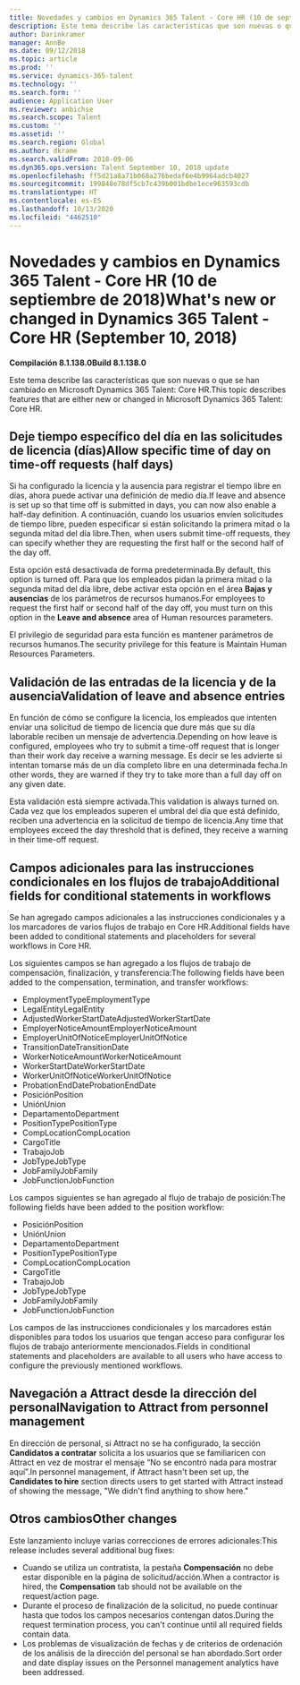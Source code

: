 ```yaml
---
title: Novedades y cambios en Dynamics 365 Talent - Core HR (10 de septiembre de 2018)
description: Este tema describe las características que son nuevas o que se han cambiado en Microsoft Dynamics 365 Talent - Core HR.
author: Darinkramer
manager: AnnBe
ms.date: 09/12/2018
ms.topic: article
ms.prod: ''
ms.service: dynamics-365-talent
ms.technology: ''
ms.search.form: ''
audience: Application User
ms.reviewer: anbichse
ms.search.scope: Talent
ms.custom: ''
ms.assetid: ''
ms.search.region: Global
ms.author: dkrame
ms.search.validFrom: 2018-09-06
ms.dyn365.ops.version: Talent September 10, 2018 update
ms.openlocfilehash: ff5d21a8a71b068a276bedaf6e4b9964adcb4027
ms.sourcegitcommit: 199848e78df5cb7c439b001bdbe1ece963593cdb
ms.translationtype: HT
ms.contentlocale: es-ES
ms.lasthandoff: 10/13/2020
ms.locfileid: "4462510"
---
```

# <a name="whats-new-or-changed-in-dynamics-365-talent---core-hr-september-10-2018"></a><span data-ttu-id="c4f9c-103">Novedades y cambios en Dynamics 365 Talent - Core HR (10 de septiembre de 2018)</span><span class="sxs-lookup"><span data-stu-id="c4f9c-103">What's new or changed in Dynamics 365 Talent - Core HR (September 10, 2018)</span></span>

<span data-ttu-id="c4f9c-104">**Compilación 8.1.138.0**</span><span class="sxs-lookup"><span data-stu-id="c4f9c-104">**Build 8.1.138.0**</span></span>

<span data-ttu-id="c4f9c-105">Este tema describe las características que son nuevas o que se han cambiado en Microsoft Dynamics 365 Talent: Core HR.</span><span class="sxs-lookup"><span data-stu-id="c4f9c-105">This topic describes features that are either new or changed in Microsoft Dynamics 365 Talent: Core HR.</span></span>

## <a name="allow-specific-time-of-day-on-time-off-requests-half-days"></a><span data-ttu-id="c4f9c-106">Deje tiempo específico del día en las solicitudes de licencia (días)</span><span class="sxs-lookup"><span data-stu-id="c4f9c-106">Allow specific time of day on time-off requests (half days)</span></span>

<span data-ttu-id="c4f9c-107">Si ha configurado la licencia y la ausencia para registrar el tiempo libre en días, ahora puede activar una definición de medio día.</span><span class="sxs-lookup"><span data-stu-id="c4f9c-107">If leave and absence is set up so that time off is submitted in days, you can now also enable a half-day definition.</span></span> <span data-ttu-id="c4f9c-108">A continuación, cuando los usuarios envíen solicitudes de tiempo libre, pueden especificar si están solicitando la primera mitad o la segunda mitad del día libre.</span><span class="sxs-lookup"><span data-stu-id="c4f9c-108">Then, when users submit time-off requests, they can specify whether they are requesting the first half or the second half of the day off.</span></span>

<span data-ttu-id="c4f9c-109">Esta opción está desactivada de forma predeterminada.</span><span class="sxs-lookup"><span data-stu-id="c4f9c-109">By default, this option is turned off.</span></span> <span data-ttu-id="c4f9c-110">Para que los empleados pidan la primera mitad o la segunda mitad del día libre, debe activar esta opción en el área **Bajas y ausencias** de los parámetros de recursos humanos.</span><span class="sxs-lookup"><span data-stu-id="c4f9c-110">For employees to request the first half or second half of the day off, you must turn on this option in the **Leave and absence** area of Human resources parameters.</span></span>

<span data-ttu-id="c4f9c-111">El privilegio de seguridad para esta función es mantener parámetros de recursos humanos.</span><span class="sxs-lookup"><span data-stu-id="c4f9c-111">The security privilege for this feature is Maintain Human Resources Parameters.</span></span>

## <a name="validation-of-leave-and-absence-entries"></a><span data-ttu-id="c4f9c-112">Validación de las entradas de la licencia y de la ausencia</span><span class="sxs-lookup"><span data-stu-id="c4f9c-112">Validation of leave and absence entries</span></span>

<span data-ttu-id="c4f9c-113">En función de cómo se configure la licencia, los empleados que intenten enviar una solicitud de tiempo de licencia que dure más que su día laborable reciben un mensaje de advertencia.</span><span class="sxs-lookup"><span data-stu-id="c4f9c-113">Depending on how leave is configured, employees who try to submit a time-off request that is longer than their work day receive a warning message.</span></span> <span data-ttu-id="c4f9c-114">Es decir se les advierte si intentan tomarse más de un día completo libre en una determinada fecha.</span><span class="sxs-lookup"><span data-stu-id="c4f9c-114">In other words, they are warned if they try to take more than a full day off on any given date.</span></span>

<span data-ttu-id="c4f9c-115">Esta validación está siempre activada.</span><span class="sxs-lookup"><span data-stu-id="c4f9c-115">This validation is always turned on.</span></span> <span data-ttu-id="c4f9c-116">Cada vez que los empleados superen el umbral del día que está definido, reciben una advertencia en la solicitud de tiempo de licencia.</span><span class="sxs-lookup"><span data-stu-id="c4f9c-116">Any time that employees exceed the day threshold that is defined, they receive a warning in their time-off request.</span></span>

## <a name="additional-fields-for-conditional-statements-in-workflows"></a><span data-ttu-id="c4f9c-117">Campos adicionales para las instrucciones condicionales en los flujos de trabajo</span><span class="sxs-lookup"><span data-stu-id="c4f9c-117">Additional fields for conditional statements in workflows</span></span>

<span data-ttu-id="c4f9c-118">Se han agregado campos adicionales a las instrucciones condicionales y a los marcadores de varios flujos de trabajo en Core HR.</span><span class="sxs-lookup"><span data-stu-id="c4f9c-118">Additional fields have been added to conditional statements and placeholders for several workflows in Core HR.</span></span>

<span data-ttu-id="c4f9c-119">Los siguientes campos se han agregado a los flujos de trabajo de compensación, finalización, y transferencia:</span><span class="sxs-lookup"><span data-stu-id="c4f9c-119">The following fields have been added to the compensation, termination, and transfer workflows:</span></span>

- <span data-ttu-id="c4f9c-120">EmploymentType</span><span class="sxs-lookup"><span data-stu-id="c4f9c-120">EmploymentType</span></span>
- <span data-ttu-id="c4f9c-121">LegalEntity</span><span class="sxs-lookup"><span data-stu-id="c4f9c-121">LegalEntity</span></span>
- <span data-ttu-id="c4f9c-122">AdjustedWorkerStartDate</span><span class="sxs-lookup"><span data-stu-id="c4f9c-122">AdjustedWorkerStartDate</span></span>
- <span data-ttu-id="c4f9c-123">EmployerNoticeAmount</span><span class="sxs-lookup"><span data-stu-id="c4f9c-123">EmployerNoticeAmount</span></span>
- <span data-ttu-id="c4f9c-124">EmployerUnitOfNotice</span><span class="sxs-lookup"><span data-stu-id="c4f9c-124">EmployerUnitOfNotice</span></span>
- <span data-ttu-id="c4f9c-125">TransitionDate</span><span class="sxs-lookup"><span data-stu-id="c4f9c-125">TransitionDate</span></span>
- <span data-ttu-id="c4f9c-126">WorkerNoticeAmount</span><span class="sxs-lookup"><span data-stu-id="c4f9c-126">WorkerNoticeAmount</span></span>
- <span data-ttu-id="c4f9c-127">WorkerStartDate</span><span class="sxs-lookup"><span data-stu-id="c4f9c-127">WorkerStartDate</span></span>
- <span data-ttu-id="c4f9c-128">WorkerUnitOfNotice</span><span class="sxs-lookup"><span data-stu-id="c4f9c-128">WorkerUnitOfNotice</span></span>
- <span data-ttu-id="c4f9c-129">ProbationEndDate</span><span class="sxs-lookup"><span data-stu-id="c4f9c-129">ProbationEndDate</span></span>
- <span data-ttu-id="c4f9c-130">Posición</span><span class="sxs-lookup"><span data-stu-id="c4f9c-130">Position</span></span>
- <span data-ttu-id="c4f9c-131">Unión</span><span class="sxs-lookup"><span data-stu-id="c4f9c-131">Union</span></span>
- <span data-ttu-id="c4f9c-132">Departamento</span><span class="sxs-lookup"><span data-stu-id="c4f9c-132">Department</span></span>
- <span data-ttu-id="c4f9c-133">PositionType</span><span class="sxs-lookup"><span data-stu-id="c4f9c-133">PositionType</span></span>
- <span data-ttu-id="c4f9c-134">CompLocation</span><span class="sxs-lookup"><span data-stu-id="c4f9c-134">CompLocation</span></span>
- <span data-ttu-id="c4f9c-135">Cargo</span><span class="sxs-lookup"><span data-stu-id="c4f9c-135">Title</span></span>
- <span data-ttu-id="c4f9c-136">Trabajo</span><span class="sxs-lookup"><span data-stu-id="c4f9c-136">Job</span></span>
- <span data-ttu-id="c4f9c-137">JobType</span><span class="sxs-lookup"><span data-stu-id="c4f9c-137">JobType</span></span>
- <span data-ttu-id="c4f9c-138">JobFamily</span><span class="sxs-lookup"><span data-stu-id="c4f9c-138">JobFamily</span></span>
- <span data-ttu-id="c4f9c-139">JobFunction</span><span class="sxs-lookup"><span data-stu-id="c4f9c-139">JobFunction</span></span>

<span data-ttu-id="c4f9c-140">Los campos siguientes se han agregado al flujo de trabajo de posición:</span><span class="sxs-lookup"><span data-stu-id="c4f9c-140">The following fields have been added to the position workflow:</span></span>

- <span data-ttu-id="c4f9c-141">Posición</span><span class="sxs-lookup"><span data-stu-id="c4f9c-141">Position</span></span>
- <span data-ttu-id="c4f9c-142">Unión</span><span class="sxs-lookup"><span data-stu-id="c4f9c-142">Union</span></span>
- <span data-ttu-id="c4f9c-143">Departamento</span><span class="sxs-lookup"><span data-stu-id="c4f9c-143">Department</span></span>
- <span data-ttu-id="c4f9c-144">PositionType</span><span class="sxs-lookup"><span data-stu-id="c4f9c-144">PositionType</span></span>
- <span data-ttu-id="c4f9c-145">CompLocation</span><span class="sxs-lookup"><span data-stu-id="c4f9c-145">CompLocation</span></span>
- <span data-ttu-id="c4f9c-146">Cargo</span><span class="sxs-lookup"><span data-stu-id="c4f9c-146">Title</span></span>
- <span data-ttu-id="c4f9c-147">Trabajo</span><span class="sxs-lookup"><span data-stu-id="c4f9c-147">Job</span></span>
- <span data-ttu-id="c4f9c-148">JobType</span><span class="sxs-lookup"><span data-stu-id="c4f9c-148">JobType</span></span>
- <span data-ttu-id="c4f9c-149">JobFamily</span><span class="sxs-lookup"><span data-stu-id="c4f9c-149">JobFamily</span></span>
- <span data-ttu-id="c4f9c-150">JobFunction</span><span class="sxs-lookup"><span data-stu-id="c4f9c-150">JobFunction</span></span>

<span data-ttu-id="c4f9c-151">Los campos de las instrucciones condicionales y los marcadores están disponibles para todos los usuarios que tengan acceso para configurar los flujos de trabajo anteriormente mencionados.</span><span class="sxs-lookup"><span data-stu-id="c4f9c-151">Fields in conditional statements and placeholders are available to all users who have access to configure the previously mentioned workflows.</span></span>

## <a name="navigation-to-attract-from-personnel-management"></a><span data-ttu-id="c4f9c-152">Navegación a Attract desde la dirección del personal</span><span class="sxs-lookup"><span data-stu-id="c4f9c-152">Navigation to Attract from personnel management</span></span>

<span data-ttu-id="c4f9c-153">En dirección de personal, si Attract no se ha configurado, la sección **Candidatos a contratar** solicita a los usuarios que se familiaricen con Attract en vez de mostrar el mensaje “No se encontró nada para mostrar aquí”.</span><span class="sxs-lookup"><span data-stu-id="c4f9c-153">In personnel management, if Attract hasn't been set up, the **Candidates to hire** section directs users to get started with Attract instead of showing the message, "We didn't find anything to show here."</span></span>

## <a name="other-changes"></a><span data-ttu-id="c4f9c-154">Otros cambios</span><span class="sxs-lookup"><span data-stu-id="c4f9c-154">Other changes</span></span>

<span data-ttu-id="c4f9c-155">Este lanzamiento incluye varias correcciones de errores adicionales:</span><span class="sxs-lookup"><span data-stu-id="c4f9c-155">This release includes several additional bug fixes:</span></span>

- <span data-ttu-id="c4f9c-156">Cuando se utiliza un contratista, la pestaña **Compensación** no debe estar disponible en la página de solicitud/acción.</span><span class="sxs-lookup"><span data-stu-id="c4f9c-156">When a contractor is hired, the **Compensation** tab should not be available on the request/action page.</span></span>
- <span data-ttu-id="c4f9c-157">Durante el proceso de finalización de la solicitud, no puede continuar hasta que todos los campos necesarios contengan datos.</span><span class="sxs-lookup"><span data-stu-id="c4f9c-157">During the request termination process, you can't continue until all required fields contain data.</span></span>
- <span data-ttu-id="c4f9c-158">Los problemas de visualización de fechas y de criterios de ordenación de los análisis de la dirección del personal se han abordado.</span><span class="sxs-lookup"><span data-stu-id="c4f9c-158">Sort order and date display issues on the Personnel management analytics have been addressed.</span></span>
